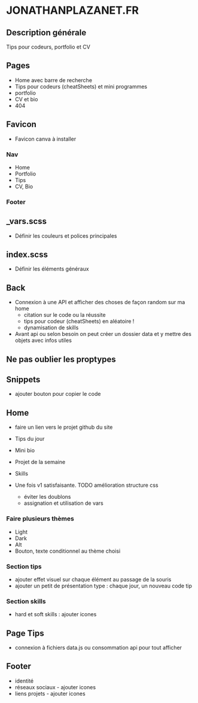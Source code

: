 # JONATHANPLAZANET.FR

## Description générale
Tips pour codeurs, portfolio et CV

## Pages

- Home avec barre de recherche
- Tips pour codeurs (cheatSheets) et mini programmes
- portfolio
- CV et bio
- 404

## Favicon
- Favicon canva à installer

### Nav

- Home
- Portfolio
- Tips
- CV, Bio

### Footer

## _vars.scss
- Définir les couleurs et polices principales
## index.scss
- Définir les éléments généraux

## Back
- Connexion à une API et afficher des choses de façon random sur ma home
    - citation sur le code ou la réussite
    - tips pour codeur (cheatSheets) en aléatoire !
    - dynamisation de skills
- Avant api ou selon besoin on peut créer un dossier data et y mettre des objets avec infos utiles

## Ne pas oublier les proptypes

## Snippets
- ajouter bouton pour copier le code



## Home
- faire un lien vers le projet github du site
- Tips du jour
- Mini bio
- Projet de la semaine
- Skills

- Une fois v1 satisfaisante. TODO amélioration structure css
    - éviter les doublons
    - assignation et utilisation de vars

### Faire plusieurs thèmes
- Light
- Dark
- Alt
- Bouton, texte conditionnel au thème choisi

### Section tips
- ajouter effet visuel sur chaque élément au passage de la souris
- ajouter un petit de présentation type : chaque jour, un nouveau code tip

### Section skills
- hard et soft skills : ajouter icones

## Page Tips
- connexion à fichiers data.js ou consommation api pour tout afficher

## Footer
- identité
- réseaux sociaux - ajouter icones
- liens projets - ajouter icones

